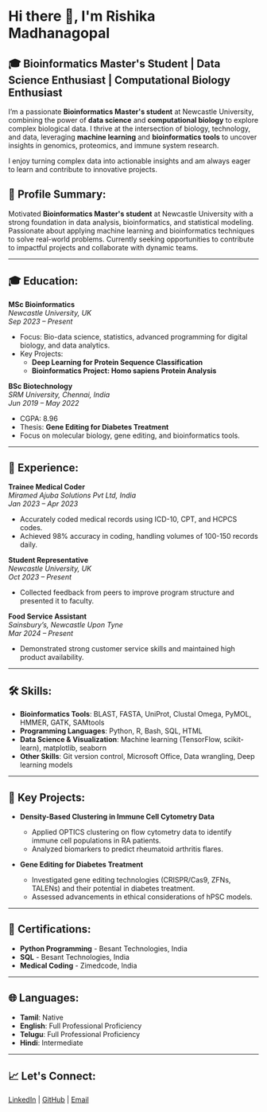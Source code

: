 # Hi there 👋, I'm Rishika Madhanagopal
## 🎓 Bioinformatics Master's Student | Data Science Enthusiast | Computational Biology Enthusiast

I’m a passionate **Bioinformatics Master's student** at Newcastle University, combining the power of **data science** and **computational biology** to explore complex biological data. I thrive at the intersection of biology, technology, and data, leveraging **machine learning** and **bioinformatics tools** to uncover insights in genomics, proteomics, and immune system research. 

I enjoy turning complex data into actionable insights and am always eager to learn and contribute to innovative projects.


## 🎯 Profile Summary:
Motivated **Bioinformatics Master's student** at Newcastle University with a strong foundation in data analysis, bioinformatics, and statistical modeling. Passionate about applying machine learning and bioinformatics techniques to solve real-world problems. Currently seeking opportunities to contribute to impactful projects and collaborate with dynamic teams.

---

## 🎓 Education:
**MSc Bioinformatics**  
_Newcastle University, UK_  
_Sep 2023 – Present_  
- Focus: Bio-data science, statistics, advanced programming for digital biology, and data analytics.
- Key Projects:  
   - **Deep Learning for Protein Sequence Classification**  
   - **Bioinformatics Project: Homo sapiens Protein Analysis**

**BSc Biotechnology**  
_SRM University, Chennai, India_  
_Jun 2019 – May 2022_  
- CGPA: 8.96  
- Thesis: **Gene Editing for Diabetes Treatment**  
- Focus on molecular biology, gene editing, and bioinformatics tools.

---

## 💼 Experience:

**Trainee Medical Coder**  
_Miramed Ajuba Solutions Pvt Ltd, India_  
_Jan 2023 – Apr 2023_  
- Accurately coded medical records using ICD-10, CPT, and HCPCS codes.
- Achieved 98% accuracy in coding, handling volumes of 100-150 records daily.

**Student Representative**  
_Newcastle University, UK_  
_Oct 2023 – Present_  
- Collected feedback from peers to improve program structure and presented it to faculty.

**Food Service Assistant**  
_Sainsbury’s, Newcastle Upon Tyne_  
_Mar 2024 – Present_  
- Demonstrated strong customer service skills and maintained high product availability.

---

## 🛠️ Skills:

- **Bioinformatics Tools**: BLAST, FASTA, UniProt, Clustal Omega, PyMOL, HMMER, GATK, SAMtools
- **Programming Languages**: Python, R, Bash, SQL, HTML
- **Data Science & Visualization**: Machine learning (TensorFlow, scikit-learn), matplotlib, seaborn
- **Other Skills**: Git version control, Microsoft Office, Data wrangling, Deep learning models

---

## 🔬 Key Projects:

- **Density-Based Clustering in Immune Cell Cytometry Data**  
   - Applied OPTICS clustering on flow cytometry data to identify immune cell populations in RA patients.  
   - Analyzed biomarkers to predict rheumatoid arthritis flares.

- **Gene Editing for Diabetes Treatment**  
   - Investigated gene editing technologies (CRISPR/Cas9, ZFNs, TALENs) and their potential in diabetes treatment.  
   - Assessed advancements in ethical considerations of hPSC models.

---

## 📜 Certifications:
- **Python Programming** - Besant Technologies, India
- **SQL** - Besant Technologies, India
- **Medical Coding** - Zimedcode, India

---

## 🌐 Languages:
- **Tamil**: Native
- **English**: Full Professional Proficiency
- **Telugu**: Full Professional Proficiency
- **Hindi**: Intermediate

---

## 📈 Let's Connect:
[LinkedIn](https://www.linkedin.com/in/your-link) | [GitHub](https://github.com/yourusername) | [Email](mailto:your-email@gmail.com)

